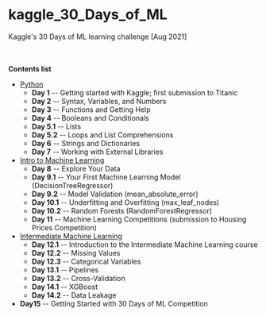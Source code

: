 # kaggle_30_Days_of_ML
Kaggle's 30 Days of ML learning challenge [Aug 2021]  
<br><br>


**Contents list**
* [Python](https://www.kaggle.com/learn/python)
  * **Day 1** -- Getting started with Kaggle; first submission to Titanic
  * **Day 2** -- Syntax, Variables, and Numbers
  * **Day 3** -- Functions and Getting Help
  * **Day 4** -- Booleans and Conditionals
  * **Day 5.1** -- Lists
  * **Day 5.2** -- Loops and List Comprehensions
  * **Day 6** -- Strings and Dictionaries
  * **Day 7** -- Working with External Libraries
* [Intro to Machine Learning](https://www.kaggle.com/learn/intro-to-machine-learning)
  * **Day 8** -- Explore Your Data
  * **Day 9.1** -- Your First Machine Learning Model (DecisionTreeRegressor)
  * **Day 9.2** -- Model Validation (mean_absolute_error)
  * **Day 10.1** -- Underfitting and Overfitting (max_leaf_nodes)
  * **Day 10.2** -- Random Forests (RandomForestRegressor)
  * **Day 11** -- Machine Learning Competitions (submission to Housing Prices Competition)
* [Intermediate Machine Learning](https://www.kaggle.com/learn/intermediate-machine-learning)
  * **Day 12.1** -- Introduction to the Intermediate Machine Learning course
  * **Day 12.2** -- Missing Values
  * **Day 12.3** -- Categorical Variables
  * **Day 13.1** -- Pipelines
  * **Day 13.2** -- Cross-Validation
  * **Day 14.1** -- XGBoost
  * **Day 14.2** -- Data Leakage
* **Day15** -- Getting Started with 30 Days of ML Competition
